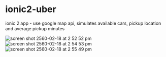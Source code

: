 # ionic2-uber

ionic 2 app - use google map api, simulates available cars, pickup location and average pickup minutes

![screen shot 2560-02-18 at 2 52 52 pm](https://cloud.githubusercontent.com/assets/3277669/23091556/3f9b55ec-f5eb-11e6-8538-46750f1572ca.png)
![screen shot 2560-02-18 at 2 54 53 pm](https://cloud.githubusercontent.com/assets/3277669/23091555/3f99464e-f5eb-11e6-9df6-2819067b40de.png)
![screen shot 2560-02-18 at 2 55 49 pm](https://cloud.githubusercontent.com/assets/3277669/23091557/3f9bf178-f5eb-11e6-8b7d-cc249952384b.png)

